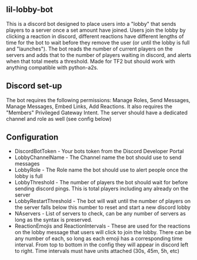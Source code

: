 ## lil-lobby-bot
This is a discord bot designed to place users into a "lobby" that sends players to a server once a set amount have joined. 
Users join the lobby by clicking a reaction in discord, different reactions have different lengths of time for the bot to wait before they remove the user (or until the lobby is full and "launches").
The bot reads the number of current players on the servers and adds that to the number of players waiting in discord, and alerts when that total meets a threshold. 
Made for TF2 but should work with anything compatible with python-a2s.
## Discord set-up
The bot requires the following permissions: Manage Roles, Send Messages, Manage Messages, Embed Links, Add Reactions. It also requires the "Members" Privileged Gateway Intent.
The server should have a dedicated channel and role as well (see config below)
## Configuration
- DiscordBotToken - Your bots token from the Discord Developer Portal
- LobbyChannelName - The Channel name the bot should use to send messages
- LobbyRole - The Role name the bot should use to alert people once the lobby is full
- LobbyThreshold - The number of players the bot should wait for before sending discord pings. This is total players including any already on the server
- LobbyRestartThreshold - The bot will wait until the number of players on the server falls below this number to reset and start a new discord lobby
- NAservers - List of servers to check, can be any number of servers as long as the syntax is preserved.
- ReactionEmojis and ReactionIntervals - These are used for the reactions on the lobby message that users will click to join the lobby. There can be any number of each, so long as each emoji has a corresponding time interval. From top to bottom in the config they will appear in discord left to right. Time intervals must have units attached (30s, 45m, 5h, etc) 

